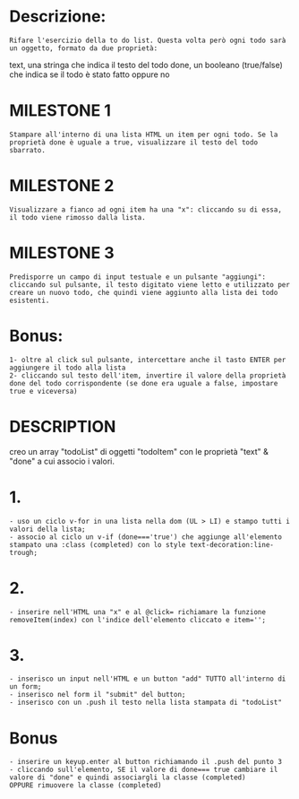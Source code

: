 # Descrizione:

    Rifare l'esercizio della to do list. Questa volta però ogni todo sarà un oggetto, formato da due proprietà:

text, una stringa che indica il testo del todo
done, un booleano (true/false) che indica se il todo è stato fatto oppure no

# MILESTONE 1

    Stampare all'interno di una lista HTML un item per ogni todo. Se la proprietà done è uguale a true, visualizzare il testo del todo sbarrato.

# MILESTONE 2

    Visualizzare a fianco ad ogni item ha una "x": cliccando su di essa, il todo viene rimosso dalla lista.

# MILESTONE 3

    Predisporre un campo di input testuale e un pulsante "aggiungi": cliccando sul pulsante, il testo digitato viene letto e utilizzato per creare un nuovo todo, che quindi viene aggiunto alla lista dei todo esistenti.

# Bonus:

    1- oltre al click sul pulsante, intercettare anche il tasto ENTER per aggiungere il todo alla lista
    2- cliccando sul testo dell'item, invertire il valore della proprietà done del todo corrispondente (se done era uguale a false, impostare true e viceversa)

# DESCRIPTION

creo un array "todoList" di oggetti "todoItem" con le proprietà "text" & "done" a cui associo i valori.

# 1.

    - uso un ciclo v-for in una lista nella dom (UL > LI) e stampo tutti i valori della lista;
    - associo al ciclo un v-if (done==='true') che aggiunge all'elemento stampato una :class (completed) con lo style text-decoration:line-trough;

# 2.

    - inserire nell'HTML una "x" e al @click= richiamare la funzione removeItem(index) con l'indice dell'elemento cliccato e item='';

# 3.

    - inserisco un input nell'HTML e un button "add" TUTTO all'interno di un form;
    - inserisco nel form il "submit" del button;
    - inserisco con un .push il testo nella lista stampata di "todoList"

# Bonus

    - inserire un keyup.enter al button richiamando il .push del punto 3
    - cliccando sull'elemento, SE il valore di done=== true cambiare il valore di "done" e quindi associargli la classe (completed)
    OPPURE rimuovere la classe (completed)
